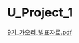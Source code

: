 # U_Project_1
[9기_가오리_발표자료.pdf](https://github.com/user-attachments/files/16118706/9._._.pdf)
